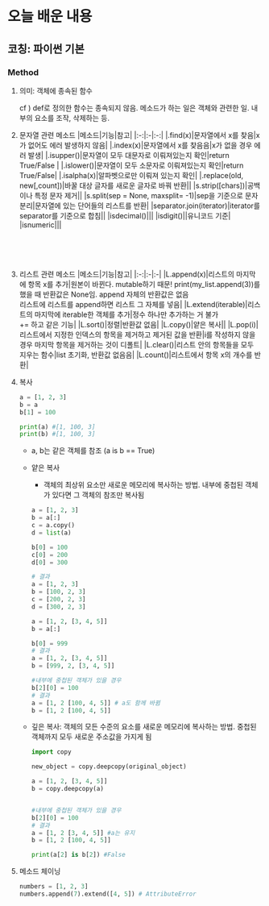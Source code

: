 # 오늘 배운 내용
## 코칭: 파이썬 기본
### Method
1. 의미: 객체에 종속된 함수
   
    cf ) def로 정의한 함수는 종속되지 않음. 메소드가 하는 일은 객체와 관련한 일. 내부의 요소를 조작, 삭제하는 등.

2. 문자열 관련 메소드
    |메소드|기능|참고|
    |:-:|:-|:-:|
    |.find(x)|문자열에서 x를 찾음|x가 없어도 에러 발생하지 않음|
    |.index(x)|문자열에서 x를 찾음음|x가 없을 경우 에러 발생|
    |.isupper()|문자열이 모두 대문자로 이뤄져있는지 확인|return True/False |
    |.islower()|문자열이 모두 소문자로 이뤄져있는지 확인|return True/False|
    |.isalpha(x)|알파벳으로만 이뤄져 있는지 확인|
    |.replace(old, new[,count])|바꿀 대상 글자를 새로운 글자로 바꿔 반환||
    |s.strip([chars])|공백이나 특정 문자 제거||
    |s.split(sep = None, maxsplit= -1)|sep을 기준으로 문자 분리|문자열에 있는 단어들의 리스트를 반환|
    |separator.join(iterator)|iterator를 separator를 기준으로 합침||
    |isdecimal()|||
    |isdigit()||유니코드 기준|
    |isnumeric|||

<br>
<br>
<br>


3. 리스트 관련 메소드
    |메소드|기능|참고|
    |:-:|:-|:-|
    |L.append(x)|리스트의 마지막에 항목 x를 추가|원본이 바뀐다. mutable하기 때문! print(my_list.append(3))를 했을 때 반환값은 None임. append 자체의 반환값은 없음<br>리스트에 리스트를 append하면 리스트 그 자체를 넣음|
    |L.extend(iterable)|리스트의 마지막에 iterable한 객체를 추가|정수 하나만 추가하는 거 불가<br>+= 하고 같은 기능|
    |L.sort()|정렬|반환값 없음|
    |L.copy()|얕은 복사||
    |L.pop(i)|리스트에서 지정한 인덱스의 항목을 제거하고 제거된 값을 반환|i를 작성하지 않을 경우 마지막 항목을 제거하는 것이 디폴트|
    |L.clear()|리스트 안의 항목들을 모두 지우는 함수|list 초기화, 반환값 없음음|
    |L.count()|리스트에서 항목 x의 개수를 반환|

4. 복사
    ```python
    a = [1, 2, 3]
    b = a
    b[1] = 100

    print(a) #[1, 100, 3]
    print(b) #[1, 100, 3]
    ```
    - a, b는 같은 객체를 참조 (a is b == True)
    - 얕은 복사
        - 객체의 최상위 요소만 새로운 메모리에 복사하는 방법. 내부에 중첩된 객체가 있다면 그 객체의 참조만 복사됨
        ```python
        a = [1, 2, 3]
        b = a[:] 
        c = a.copy()
        d = list(a)

        b[0] = 100
        c[0] = 200
        d[0] = 300

        # 결과
        a = [1, 2, 3]
        b = [100, 2, 3]
        c = [200, 2, 3]
        d = [300, 2, 3]
        
        a = [1, 2, [3, 4, 5]]
        b = a[:]

        b[0] = 999
        # 결과
        a = [1, 2, [3, 4, 5]]
        b = [999, 2, [3, 4, 5]]
        
        #내부에 중첩된 객체가 있을 경우
        b[2][0] = 100
        # 결과
        a = [1, 2 [100, 4, 5]] # a도 함께 바뀜
        b = [1, 2 [100, 4, 5]]
        ```
    - 깊은 복사: 객체의 모든 수준의 요소를 새로운 메모리에 복사하는 방법. 중첩된 객체까지 모두 새로운 주소값을 가지게 됨

        ```python
        import copy

        new_object = copy.deepcopy(original_object)

        a = [1, 2, [3, 4, 5]]
        b = copy.deepcopy(a)

        
        #내부에 중첩된 객체가 있을 경우
        b[2][0] = 100
        # 결과
        a = [1, 2 [3, 4, 5]] #a는 유지
        b = [1, 2 [100, 4, 5]]

        print(a[2] is b[2]) #False

5. 메소드 체이닝
    ```python
    numbers = [1, 2, 3]
    numbers.append(7).extend([4, 5]) # AttributeError
    ```